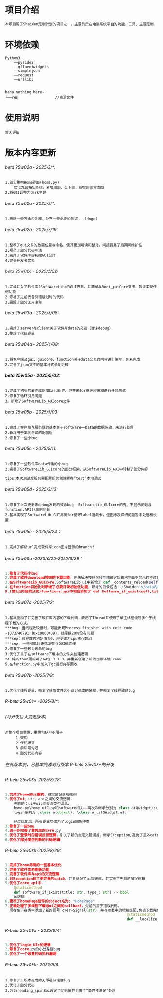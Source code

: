 # 项目介绍
```
本项目属于Shaiden定制计划的项目之一，主要负责在电脑系统平台的功能、工具、主题定制
```

# 环境依赖

```
Python3
	——pyside2
	——qfluentwidgets
	——simplejson
	——request
	——urllib3
	
```



    haha nothing here~
    └──res                 //资源文件

# 使用说明

 

```
暂无详细
```



# 版本内容更新
###### beta 25w02a - 2025/2/*: 
```()
1.部分重构Home界面(home.py)
	优化九宫格任务栏，新增顶部、右下部，新增顶部背景图
2.将GUI调整为dark主题
```

 

###### beta 25w02a - 2025/2/*: 

```
1.删除一些冗余的注释，补充一些必要的陈述...(doge)
```



###### beta 25w02b - 2025/2/19:

```
1.整改了gui文件的放置位置与命名，使其更加可读和整洁，间接提高了后期可维护性
2.规范了部分代码写法
3.完成了软件库的初始GUI设计
4.完善开发者文档
```



###### beta 25w02c - 2025/2/22:

```
1.完成并入了软件库(SoftWareLib)的GUI界面，并简单与Root_guiCore对接，暂未实现任何功能
2.修补了之前丢备份错版过时的代码
3.删除了部分无用注释
```



###### beta 25w03a - 2025/3/08:

```
1.完成了server与client关于软件库data的交互（暂未debug）
2.整理了代码逻辑
```



###### beta 25w04a - 2025/4/08:

```
1.将客户端及gui、guicore、function关于data交互的内容进行编写，但未完成
2.完善了json文件的基本格式说明注释
```



###### **beta 25w05a - 2025/5/02:**

```
1.完成了初步的软件库新增Card组件，但并未for循环应用和进行任何测试
2.修复了循环引用问题
3。新增了SoftwareLib_GUIcore文件
```



###### beta 25w05b - 2025/5/03:

```
1.完成了客户端与服务端的基本关于software——Data的数据传输，未进行处理
2.新增用于本地测试的配置组
2.修复了一些小bug
```



###### beta 25w05c - 2025/5/11:

```
1.修复了一些软件库data传输的小bug
2.完善了SoftwareLib_GUIcore的部分框架，从SoftwareLib_GUI中转移了部分内容

tips:本次测试后服务器配置组仍然设置在“test”本地调试
```



###### beta 25w05d - 2025/5/13:

```
1.修复了上次更新未debug发现的致命bug——SoftwareLib_GUIcore的鬼、不显示问题与function.API()单例问题
2.基本实现了SoftwareLib GUI界面for循环label选项卡，但图标及详细问题暂未处理和设置
```



###### beta 25w05e - 2025/5/24：

```
1.完成了解析url完成软件库icon图片显示的branch！
```



###### beta 25w06a -2025/6/25-2025/6/29：

```python
1.修复了代码小bug
2.完成了软件download按钮的下载功能，但未解决按钮信号与槽绑定后真格界面不显示的不过且多线程下载未经debug。
3.在SoftwareLib_GUIcore.SoftwareLib_ui中新增了 def _contents_reload(self) 方法，并对应完善了包括functions.api、client.py在内的功能小完善。
4.在function初始化时新增了必要目录初始化功能，新增的目录包括 ./Shaiden's/data内的所有目录
5.(第2点内容的分支)functions.api中相应添加了 def Software_if_exist(self,title:str) -> bool方法
```



###### beta 25w07a -2025/7/2:

```
1.基本重构了并完善了软件库内容的下载代码，改用了Thread并使用了单主线程领导多个子线程下载的方式。
***bug：当线程数较低时，可能出现Process finished with exit code -1073740791 (0xC0000409)，线程数20时没有问题
***sep：线程数的初始值为0，应更改为cpu核心数x2
***sep: 一些参数的更改没有与GUI相连接
2.修复了一些较为致命的bug
3.优化了关于在software下载中的文件夹创建逻辑
*4.将python更新到了64位 3.7.3，并重新创建了新的虚拟环境.venv
5.在function.py中加入了gc进行内存回收
```



###### beta 25w07b -2025/7/8:

```
1.优化了线程逻辑，修复了获取文件大小部分造成的堵塞，并修复了线程致命bug
```



###### R-beta 25w08\* -2025/8/*:

###### *(月开发巨大变更版本)*

```
对整个项目重置，重置包括但不限于
     1.架构
     2.代码逻辑
     3.前后端沟通
     4.部分代码内容

```



###### 在此版本前，已基本完成对月版本 R-beta 25w08*的开发

###### R-beta 25w08a-2025/8/28:

```python
1.完成了home的ui重构，但需部分美观微调
2.优化了ui、uic、api之间的交流逻辑：
	先前的：ui于uic间交流类型混乱，
	home.py\home_uiC.py和software相关——两次次继承分别为 class a(Qwidget):\class a_ui(a):
	login系列为 :class a(object): \class a_ui(QWidget,a):
	
	经过优化后，所有逻辑均改为了login同族种类
3.修复了一些bug
4.进一步完善了重构后的core.py
5.优化了登录时的错误反馈逻辑，引入了新的自定义错误类，继承Exception,避免了意外catch其他错误的情况。
6.优化了部分类型判断的代码逻辑
```



###### R-beta 25w08b-2025/8/29:

```python
1.完成了home界面的一些基本优化
2.完善了软件库的刷新功能
3.完善了软件库与api的交流逻辑
4.对Exception有了更完善的catch，并且适配了ui提示框，并完善了先前的捕捉逻辑
5.优化了core_api中
	@staticmethod
    def software_if_exist(title: str, type_: str) -> bool
    的逻辑
6.更改了homePage控件的object名为: "HomePage"
7.正确处理了多线程下载与ui之间的callback，先前的属于错误代码。
  现在在下在类中添加了新的信号 over=Signal(str)，并与参数中的槽相匹配,负责下载完成后调用起
                                                        @staticmethod
                                                        def __localize_file__(**kwargs)。
```



###### R-beta 25w09a - 2025/9/4:

```python
1.优化了login_UIc的逻辑
2.修复了core.py的小处路径bug
3.优化了一个恶意代码执行漏洞
```



###### R-beta 25w09b- 2025/9/6:

```
1.修复了上版本造成的无限递归堵塞bug
2.优化了部分代码
3.为threading_spinBox设定了初始值并且做了"条件不满足"处理
```
